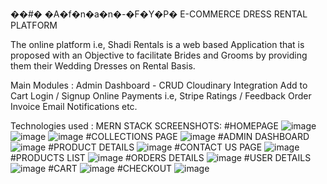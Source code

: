 ��#� �A�f�n�a�n�-�F�Y�P�
E-COMMERCE DRESS RENTAL PLATFORM

The online platform i.e, Shadi Rentals is a web based Application that is proposed with an Objective to facilitate Brides and Grooms by providing them their Wedding Dresses on Rental Basis.

  Main Modules :
    Admin Dashboard - CRUD
    Cloudinary Integration
    Add to Cart
    Login / Signup
    Online Payments i.e, Stripe
    Ratings / Feedback
    Order Invoice
    Email Notifications etc.


  Technologies used : MERN STACK
   SCREENSHOTS:
    #HOMEPAGE
    ![image](https://user-images.githubusercontent.com/108388038/198041234-44d49f9d-ed78-4b9f-b98b-932519ea9aee.png)
    ![image](https://user-images.githubusercontent.com/108388038/198041431-28689114-3664-4f93-971a-8c42defb23a1.png)
    ![image](https://user-images.githubusercontent.com/108388038/198041551-cc4be33f-926d-40e7-946d-298a0e5ccf2f.png)
    #COLLECTIONS PAGE
    ![image](https://user-images.githubusercontent.com/108388038/198044415-cb863408-b2fc-40c2-a0e7-53715b1ae58e.png)
     #ADMIN DASHBOARD
    ![image](https://user-images.githubusercontent.com/108388038/198042429-f94428db-1f8e-4ad2-b98c-6be76d77db43.png)
    #PRODUCT DETAILS
    ![image](https://user-images.githubusercontent.com/108388038/198043296-07203ae3-8d40-4913-9ae8-00eb8a322c43.png)
    #CONTACT US PAGE
    ![image](https://user-images.githubusercontent.com/108388038/198042221-6b09d8bf-e15b-4ec8-b7ac-898c9efd7dbb.png)
    #PRODUCTS LIST
    ![image](https://user-images.githubusercontent.com/108388038/198042686-fad9c24a-9421-4415-9203-0a1bcab3d732.png)
    #ORDERS DETAILS
    ![image](https://user-images.githubusercontent.com/108388038/198042867-55e7e4a7-ad1a-473c-9d0a-f42d79bbddab.png)
    #USER DETAILS
    ![image](https://user-images.githubusercontent.com/108388038/198043044-45543f51-30b5-497b-8fc9-8c02f9c0f154.png)
    #CART
    ![image](https://user-images.githubusercontent.com/108388038/198043556-cf82b217-a5eb-44f8-8afd-445fe3f2899c.png)
    #CHECKOUT
    ![image](https://user-images.githubusercontent.com/108388038/198043659-e2f6affa-2df1-4e39-905a-67787589cb9b.png)



    
   

